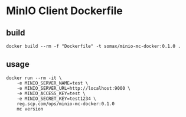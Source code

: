 # MinIO Client Dockerfile


## build
```
docker build --rm -f "Dockerfile" -t somax/minio-mc-docker:0.1.0 .
```


## usage
```
docker run --rm -it \
    -e MINIO_SERVER_NAME=test \
    -e MINIO_SERVER_URL=http://localhost:9000 \
    -e MINIO_ACCESS_KEY=test \
    -e MINIO_SECRET_KEY=test1234 \
    reg.scp.com/ops/minio-mc-docker:0.1.0 
    mc version
```
